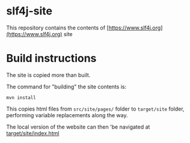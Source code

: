 # slf4j-site

This repository contains the contents of [https://www.slf4j.org](https://www.slf4j.org) site

# Build instructions

The site is copied more than built.

The command for "building" the site contents is:

`mvn install`

This copies html files from `src/site/pages/` folder to `target/site` folder, performing variable replacements along the way.

The local version of the website can then 'be navigated at
[target/site/index.html](target/site/index.html)